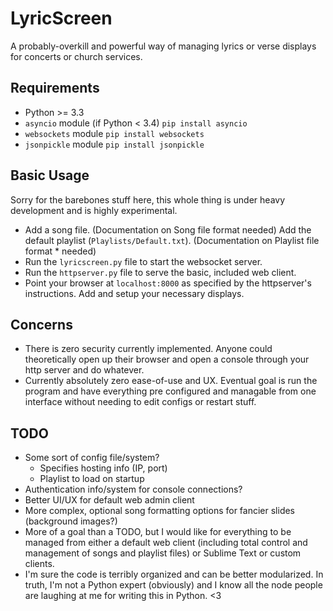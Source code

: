 # LyricScreen

A probably-overkill and powerful way of managing lyrics or verse displays for concerts or church services. 

## Requirements

* Python >= 3.3
* `asyncio` module (if Python < 3.4) `pip install asyncio`
* `websockets` module `pip install websockets`
* `jsonpickle` module `pip install jsonpickle`

## Basic Usage

Sorry for the barebones stuff here, this whole thing is under heavy development and is highly experimental. 

* Add a song file. (Documentation on Song file format needed)
Add the default playlist (`Playlists/Default.txt`). (Documentation on Playlist file format * needed)
* Run the `lyricscreen.py` file to start the websocket server.
* Run the `httpserver.py` file to serve the basic, included web client.
* Point your browser at `localhost:8000` as specified by the httpserver's instructions. 
Add and setup your necessary displays.

## Concerns

* There is zero security currently implemented. Anyone could theoretically open up their browser and open a console through your http server and do whatever. 
* Currently absolutely zero ease-of-use and UX. Eventual goal is run the program and have everything pre configured and managable from one interface without needing to edit configs or restart stuff. 

## TODO

* Some sort of config file/system?
	* Specifies hosting info (IP, port)
	* Playlist to load on startup
* Authentication info/system for console connections?
* Better UI/UX for default web admin client
* More complex, optional song formatting options for fancier slides (background images?) 
* More of a goal than a TODO, but I would like for everything to be managed from either a default web client (including total control and management of songs and playlist files) or Sublime Text or custom clients.
* I'm sure the code is terribly organized and can be better modularized. In truth, I'm not a Python expert (obviously) and I know all the node people are laughing at me for writing this in Python. <3

